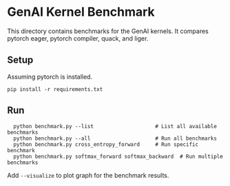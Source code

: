 # GenAI Kernel Benchmark

This directory contains benchmarks for the GenAI kernels. It compares pytorch eager, pytorch compiler, quack, and liger.


## Setup

Assuming pytorch is installed.

```
pip install -r requirements.txt
```

## Run

```
  python benchmark.py --list                    # List all available benchmarks
  python benchmark.py --all                     # Run all benchmarks
  python benchmark.py cross_entropy_forward     # Run specific benchmark
  python benchmark.py softmax_forward softmax_backward  # Run multiple benchmarks
```

Add `--visualize` to plot graph for the benchmark results.
